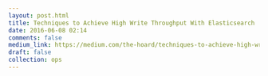 ```yaml
---
layout: post.html
title: Techniques to Achieve High Write Throughput With Elasticsearch
date: 2016-06-08 02:14
comments: false
medium_link: https://medium.com/the-hoard/techniques-to-achieve-high-write-throughput-with-elasticsearch-519ead926b63?source=user_profile---------1-
draft: false
collection: ops
---
```


